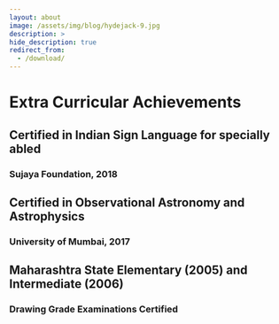 ```yaml
---
layout: about
image: /assets/img/blog/hydejack-9.jpg
description: >
hide_description: true
redirect_from:
  - /download/
---
```


# Extra Curricular Achievements

## Certified in Indian Sign Language for specially abled
### Sujaya Foundation, 2018

## Certified in Observational Astronomy and Astrophysics
### University of Mumbai, 2017

## Maharashtra State Elementary (2005) and Intermediate (2006) 
### Drawing Grade Examinations Certified 
